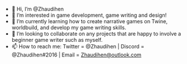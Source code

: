 - 👋 Hi, I’m @Zhaudihen
- 👀 I’m interested in game development, game writing and design!
- 🌱 I’m currently learning how to create narrative games on Twine, worldbuild, and develop my game writing skills.
- 💞️ I’m looking to collaborate on any projects that are happy to involve a beginner game writer such as myself.
- 📫 How to reach me: 
Twitter = @Zhaudihen | Discord = @Zhaudihen#2016 | Email = Zhaudihen@outlook.com

<!---
Zhaudihen/Zhaudihen is a ✨ special ✨ repository because its `README.md` (this file) appears on your GitHub profile.
You can click the Preview link to take a look at your changes.
--->
